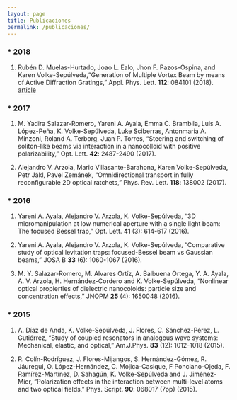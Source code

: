 ```yaml
---
layout: page
title: Publicaciones
permalink: /publicaciones/
---
```


### * 2018
1.	Rubén D. Muelas-Hurtado, Joao L. Ealo,  Jhon F. Pazos-Ospina,  and Karen Volke-Sepúlveda,“Generation of Multiple Vortex Beam by means of Active Diffraction Gratings,” Appl. Phys. Lett. **112**: 084101 (2018). [article](https://aip.scitation.org/doi/10.1063/1.5016864)

### * 2017
1. M. Yadira Salazar-Romero, Yareni A. Ayala, Emma C. Brambila, Luis A. López-Peña, K. Volke-Sepúlveda, Luke Sciberras, Antonmaria A. Minzoni, Roland A. Terborg, Juan P. Torres, “Steering and switching of soliton-like beams via interaction in a nanocolloid with positive polarizability,” Opt. Lett. **42**: 2487-2490 (2017). 

2. Alejandro V. Arzola, Mario Villasante-Barahona, Karen Volke-Sepúlveda, Petr Jákl, Pavel Zemánek, “Omnidirectional transport in fully reconfigurable 2D optical ratchets,” Phys. Rev. Lett. **118**: 138002 (2017). 

### * 2016
1.	Yareni A. Ayala, Alejandro V. Arzola, K. Volke-Sepúlveda, “3D micromanipulation at low numerical aperture with a single light beam: The focused Bessel trap,” Opt. Lett. **41** (3): 614-617 (2016).

2.	Yareni A. Ayala, Alejandro V. Arzola, K. Volke-Sepúlveda, “Comparative study of optical levitation traps: focused-Bessel beam vs Gaussian beams,” JOSA B **33** (6): 1060-1067 (2016).

3.	M. Y. Salazar-Romero, M. Alvares Ortíz, A. Balbuena Ortega, Y. A. Ayala, A. V. Arzola, H. Hernández-Cordero and K. Volke-Sepúlveda, “Nonlinear optical propierties of dielectric nanocoloids: particle size and concentration effects,” JNOPM **25** (4): 1650048 (2016).

### * 2015

1.	A. Díaz de Anda, K. Volke-Sepúlveda, J. Flores, C. Sánchez-Pérez, L. Gutiérrez, “Study of coupled resonators in analogous wave systems: Mechanical, elastic, and optical,” Am.J.Phys. **83** (12): 1012-1018 (2015).

2.	R. Colín-Rodríguez, J. Flores-Mijangos, S. Hernández-Gómez, R. Jáuregui, O. López-Hernández, C. Mojica-Casique, F Ponciano-Ojeda, F. Ramírez-Martínez, D. Sahagún, K. Volke-Sepúlveda and J. Jiménez-Mier, “Polarization effects in the interaction between multi-level atoms and two optical fields,” Phys. Script. **90**: 068017 (7pp) (2015).




